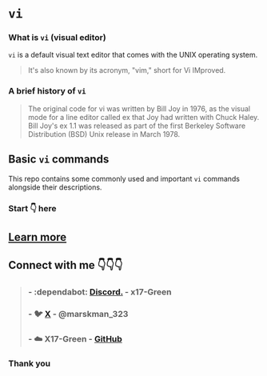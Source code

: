 # `vi`
### What is `vi` (visual editor)
`vi` is a default visual text editor that comes with the UNIX operating system.
> It's also known by its acronym, "vim," short for Vi IMproved.

### A brief history of `vi`
> The original code for vi was written by Bill Joy in 1976, as the visual mode for a line editor called ex that Joy had written with Chuck Haley. Bill Joy's ex 1.1 was released as part of the first Berkeley Software Distribution (BSD) Unix release in March 1978.

## **Basic `vi` commands**
This repo contains some commonly used and important `vi` commands alongside their descriptions.

### Start :point_down: here
## **[Learn more](vi/vi.md)**

## Connect with me :point_down::point_down::point_down: 
> ### - :dependabot: [Discord.](https://discord.com/users/982980024950997073) - **x17-Green** 
> ### - :bird: [X](https://twitter.com/marksman_323) - @marskman_323
> ### - :cloud: X17-Green - [GitHub](https://github.com/x17-Green)

### **Thank you**